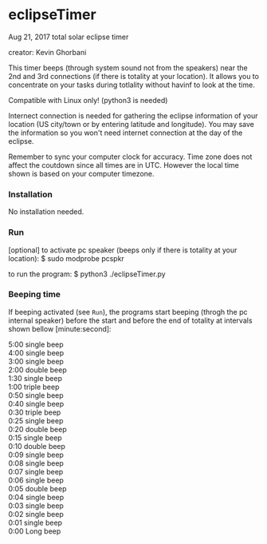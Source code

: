 # eclipseTimer
Aug 21, 2017 total solar eclipse timer

creator: Kevin Ghorbani

This timer beeps (through system sound not from the speakers) near the 2nd and 3rd connections (if there is totality at your location). It allows you to concentrate on your tasks during totlality without havinf to look at the time.

Compatible with Linux only! (python3 is needed)

Internect connection is needed for gathering the eclipse information of your location (US city/town or by entering latitude and longitude). You may save the information so you won't need internet connection at the day of the eclipse.

Remember to sync your computer clock for accuracy. Time zone does not affect the coutdown since all times are in UTC. However the local time shown is based on your computer timezone.

### Installation

No installation needed.

### Run

[optional] to activate pc speaker (beeps only if there is totality at your location):
$ sudo modprobe pcspkr

to run the program:
$ python3 ./eclipseTimer.py

### Beeping time

If beeping activated (see `Run`), the programs start beeping (throgh the pc internal speaker) before the start and before the end of totality at intervals shown bellow [minute:second]:

5:00 single beep\
4:00 single beep\
3:00 single beep\
2:00 double beep\
1:30 single beep\
1:00 triple beep\
0:50 single beep\
0:40 single beep\
0:30 triple beep\
0:25 single beep\
0:20 double beep\
0:15 single beep\
0:10 double beep\
0:09 single beep\
0:08 single beep\
0:07 single beep\
0:06 single beep\
0:05 double beep\
0:04 single beep\
0:03 single beep\
0:02 single beep\
0:01 single beep\
0:00 Long beep
